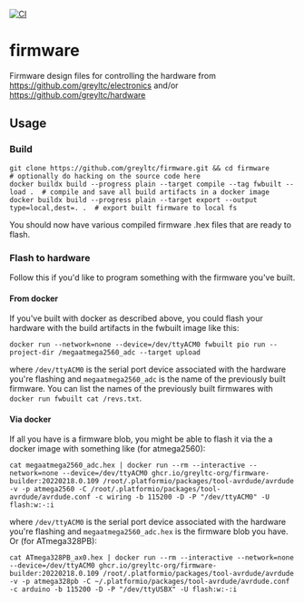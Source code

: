 [![CI](https://github.com/greyltc/firmware/actions/workflows/build.yml/badge.svg)](https://github.com/greyltc/firmware/actions/workflows/build.yml)
# firmware
Firmware design files for controlling the hardware from https://github.com/greyltc/electronics and/or https://github.com/greyltc/hardware

## Usage
### Build
```
git clone https://github.com/greyltc/firmware.git && cd firmware
# optionally do hacking on the source code here
docker buildx build --progress plain --target compile --tag fwbuilt --load .  # compile and save all build artifacts in a docker image
docker buildx build --progress plain --target export --output type=local,dest=. .  # export built firmware to local fs
```
You should now have various compiled firmware .hex files that are ready to flash.
### Flash to hardware
Follow this if you'd like to program something with the firmware you've built.
#### From docker
If you've built with docker as described above, you could flash your hardware with the build artifacts in the fwbuilt image like this:
```
docker run --network=none --device=/dev/ttyACM0 fwbuilt pio run --project-dir /megaatmega2560_adc --target upload
```
where `/dev/ttyACM0` is the serial port device associated with the hardware you're flashing and `megaatmega2560_adc` is the name of the previously built firmware. You can list the names of the previously built firmwares with `docker run fwbuilt cat /revs.txt`.
#### Via docker
If all you have is a firmware blob, you might be able to flash it via the a docker image with something like (for atmega2560):
```
cat megaatmega2560_adc.hex | docker run --rm --interactive --network=none --device=/dev/ttyACM0 ghcr.io/greyltc-org/firmware-builder:20220218.0.109 /root/.platformio/packages/tool-avrdude/avrdude -v -p atmega2560 -C /root/.platformio/packages/tool-avrdude/avrdude.conf -c wiring -b 115200 -D -P "/dev/ttyACM0" -U flash:w:-:i
```
where `/dev/ttyACM0` is the serial port device associated with the hardware you're flashing and `megaatmega2560_adc.hex` is the firmware blob you have. Or (for ATmega328PB):
```
cat ATmega328PB_ax0.hex | docker run --rm --interactive --network=none --device=/dev/ttyACM0 ghcr.io/greyltc-org/firmware-builder:20220218.0.109 /root/.platformio/packages/tool-avrdude/avrdude -v -p atmega328pb -C ~/.platformio/packages/tool-avrdude/avrdude.conf -c arduino -b 115200 -D -P "/dev/ttyUSBX" -U flash:w:-:i
```
